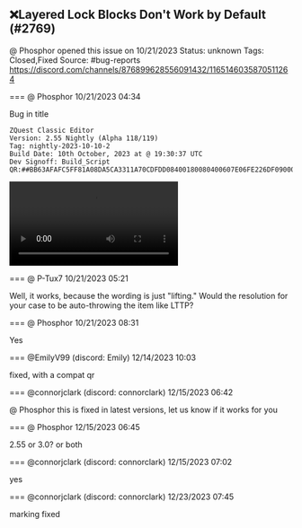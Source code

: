 ## ❌Layered Lock Blocks Don't Work by Default (#2769)
@ Phosphor opened this issue on 10/21/2023
Status: unknown
Tags: Closed,Fixed
Source: #bug-reports https://discord.com/channels/876899628556091432/1165146035870511264


=== @ Phosphor 10/21/2023 04:34

Bug in title
```
ZQuest Classic Editor
Version: 2.55 Nightly (Alpha 118/119)
Tag: nightly-2023-10-10-2
Build Date: 10th October, 2023 at @ 19:30:37 UTC
Dev Signoff: Build_Script
QR:##BB63AFAFC5FF81A08DA5CA3311A70CDFDD08400180080400607E06FE226DF0900043020400BF8201128E5864E00000000000D032F43E0000000000000000000000000000000003000000000000000000098083E61F000000000000000000000000000000##
```
![image](https://cdn.discordapp.com/attachments/1165146035870511264/1165146036495470745/2023-10-20_23-29-20.mp4?ex=65ebe6ce&is=65d971ce&hm=337c10bf2a064a3c76717defc15d319d8a92b125a7e74cb2a1e3916e8b978020&)

=== @ P-Tux7 10/21/2023 05:21

Well, it works, because the wording is just "lifting." Would the resolution for your case to be auto-throwing the item like LTTP?

=== @ Phosphor 10/21/2023 08:31

Yes

=== @EmilyV99 (discord: Emily) 12/14/2023 10:03

fixed, with a compat qr

=== @connorjclark (discord: connorclark) 12/15/2023 06:42

@ Phosphor this is fixed in latest versions, let us know if it works for you

=== @ Phosphor 12/15/2023 06:45

2.55 or 3.0?
or both

=== @connorjclark (discord: connorclark) 12/15/2023 07:02

yes

=== @connorjclark (discord: connorclark) 12/23/2023 07:45

marking fixed
